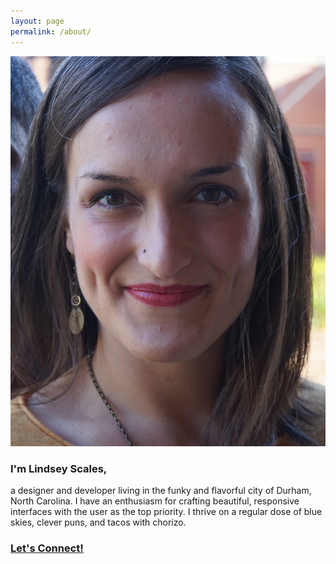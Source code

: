```yaml
---
layout: page
permalink: /about/
---
```

<div class="view-wrapper view-wrapper--flex">
  <div class="grid">
    <div class="grid__row">
      <div class="grid__block h-position-relative">
        <img class="img--about" src="/images/LindseyScales.jpg" alt="Lindsey Scales" />
        <div class="outline"></div>
      </div>
      <div class="grid__block">
        <h3>I'm Lindsey Scales,</h3>
        <p>a designer and developer living in the funky and flavorful city of Durham, North Carolina. I have an enthusiasm for crafting beautiful, responsive interfaces with the user as the top priority. I thrive on a regular dose of blue skies, clever puns, and tacos with chorizo.</p>
        <h3><a href="https://www.linkedin.com/in/lindsey-scales/">Let's Connect!</a></h3>
      </div>
    </div>
  </div>
</div>